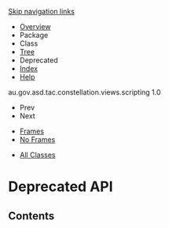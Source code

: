 <div class="topNav">

<span id="navbar.top"></span>

<div class="skipNav">

[Skip navigation links](../ext/docs/CoreScriptingView/docs/javadoc/deprecated-list.md#skip.navbar.top "Skip navigation links")

</div>

<span id="navbar.top.firstrow"></span>

-   [Overview](../ext/docs/CoreScriptingView/docs/javadoc/overview-summary.md)
-   Package
-   Class
-   [Tree](../ext/docs/CoreScriptingView/docs/javadoc/overview-tree.md)
-   Deprecated
-   [Index](../ext/docs/CoreScriptingView/docs/javadoc/index-all.md)
-   [Help](../ext/docs/CoreScriptingView/docs/javadoc/help-doc.md)

<div class="aboutLanguage">

au.gov.asd.tac.constellation.views.scripting 1.0

</div>

</div>

<div class="subNav">

-   Prev
-   Next

<!-- -->

-   [Frames](../ext/docs/CoreScriptingView/docs/javadoc/deprecated-list.md)
-   [No Frames](../ext/docs/CoreScriptingView/docs/javadoc/deprecated-list.md)

<!-- -->

-   [All Classes](../ext/docs/CoreScriptingView/docs/javadoc/allclasses-noframe.md)

<div>

</div>

<span id="skip.navbar.top"></span>

</div>

<div class="header">

# Deprecated API

## Contents

</div>
